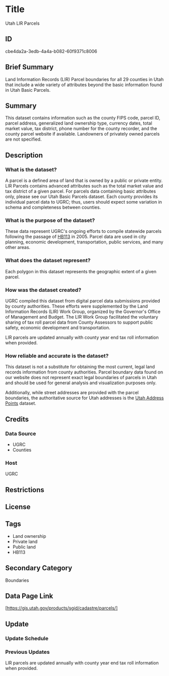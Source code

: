 # Title

Utah LIR Parcels

## ID

cbe4da2a-3edb-4a4a-b082-60f9371c8006

<!--- This is the ID for Parcels, which at the moment is the same for both Basic Parcels and LIR Parcels. May need to be changed later when we have a new ID for LIR Parcels. -->

## Brief Summary

Land Information Records (LIR) Parcel boundaries for all 29 counties in Utah that include a wide variety of attributes beyond the basic information found in Utah Basic Parcels.

## Summary

This dataset contains information such as the county FIPS code, parcel ID, parcel address, generalized land ownership type, currency dates, total market value, tax district, phone number for the county recorder, and the county parcel website if available. Landowners of privately owned parcels are not specified.

## Description

### What is the dataset?

A parcel is a defined area of land that is owned by a public or private entity. LIR Parcels contains advanced attributes such as the total market value and tax district of a given parcel. For parcels data containing basic attributes only, please see our Utah Basic Parcels dataset. Each county provides its individual parcel data to UGRC; thus, users should expect some variation in schema and completeness between counties.

### What is the purpose of the dataset?

These data represent UGRC's ongoing efforts to compile statewide parcels following the passage of [HB113](https://le.utah.gov/~2005/bills/hbillenr/HB0113.htm) in 2005. Parcel data are used in city planning, economic development, transportation, public services, and many other areas.

### What does the dataset represent?

Each polygon in this dataset represents the geographic extent of a given parcel.

### How was the dataset created?

UGRC compiled this dataset from digital parcel data submissions provided by county authorities. These efforts were supplemented by the Land Information Records (LIR) Work Group, organized by the Governor's Office of Management and Budget. The LIR Work Group facilitated the voluntary sharing of tax roll parcel data from County Assessors to support public safety, economic development and transportation.

LIR parcels are updated annually with county year end tax roll information when provided.

### How reliable and accurate is the dataset?

This dataset is not a substitute for obtaining the most current, legal land records information from county authorities. Parcel boundary data found on our website does not represent exact legal boundaries of parcels in Utah and should be used for general analysis and visualization purposes only.

Additionally, while street addresses are provided with the parcel boundaries, the authoritative source for Utah addresses is the [Utah Address Points](https://gis.utah.gov/products/sgid/location/address-points/) dataset.

## Credits

### Data Source

- UGRC
- Counties

### Host

UGRC

## Restrictions

## License

## Tags

- Land ownership
- Private land
- Public land
- HB113

## Secondary Category

Boundaries

## Data Page Link

[https://gis.utah.gov/products/sgid/cadastre/parcels/]

## Update

### Update Schedule

### Previous Updates

LIR parcels are updated annually with county year end tax roll information when provided.
